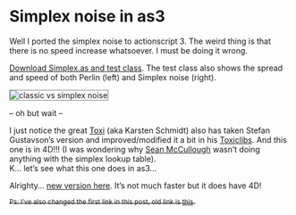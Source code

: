 <!--
  id: 473
  description: A port from Java Simplex noise to actionscript 3.
  date: 2010-05-13T22:49:36
  modified: 2016-12-14T19:57:50
  slug: simplex-noise-in-as3
  type: post
  excerpt: <p>Well I ported the simplex noise to actionscript 3. The weird thing is that there is no speed increase whatsoever. I must be doing it wrong.</p>
  categories: code, Actionscript
  tags: simplex noise, Stefan Gustavson, test
  metaKeyword: Simplex noise
  metaTitle: Simplex noise in as3
  metaDescription: A port from Java Simplex noise to actionscript 3.
  inCv: 
  inPortfolio: 
  dateFrom: 
  dateTo: 
-->

# Simplex noise in as3

<p>Well I ported the simplex noise to actionscript 3. The weird thing is that there is no speed increase whatsoever. I must be doing it wrong.</p>
<p><!--more--></p>
<p><a href="https://res.cloudinary.com/dn1rmdjs5/image/upload/v1566568756/rv/simplexAs4D.rar">Download Simplex.as and test class</a>. The test class also shows the spread and speed of both Perlin (left) and Simplex noise (right).</p>
<p><img src="https://res.cloudinary.com/dn1rmdjs5/image/upload/v1566568756/rv/classicVsSimplex.jpg" alt="classic vs simplex noise" style="border:1px solid grey;"/></p>
<p>&#8211; oh but wait &#8211;</p>
<p>I just notice the great <a href="http://toxi.co.uk/">Toxi</a> (aka Karsten Schmidt) also has taken Stefan Gustavson&#8217;s version and improved/modified it a bit in his <a href="http://code.google.com/p/toxiclibs/source/browse/trunk/toxiclibs/src.core/toxi/math/noise/SimplexNoise.java">Toxiclibs</a>. And this one is in 4D!!! (I was wondering why <a href="http://gist.github.com/304522">Sean McCullough</a> wasn&#8217;t doing anything with the simplex lookup table).<br />K&#8230; let&#8217;s see what this one does in as3&#8230;</p>
<p>Alrighty&#8230; <a href="https://res.cloudinary.com/dn1rmdjs5/image/upload/v1566568756/rv/simplexAs4D.rar">new version here</a>. It&#8217;s not much faster but it does have 4D!</p>
<p><del><small>Ps: I&#8217;ve also changed the first link in this post, old link is <a href="https://res.cloudinary.com/dn1rmdjs5/image/upload/v1566568756/rv/simplexAs4D.rar">this</a>.</small></del></p>
